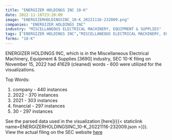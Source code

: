 ```yaml
---
title: "ENERGIZER HOLDINGS INC 10-K"
date: 2022-11-16T23:20:09
image: "ENERGIZERHOLDINGSINC_10-K_20221116-232009.png"
companies: "ENERGIZER HOLDINGS INC"
industry: "MISCELLANEOUS ELECTRICAL MACHINERY, EQUIPMENT & SUPPLIES"
tags: ["ENERGIZER HOLDINGS INC","MISCELLANEOUS ELECTRICAL MACHINERY, EQUIPMENT & SUPPLIES","11-15-2022","10-K"]
forms: "10-K"
---
```

ENERGIZER HOLDINGS INC, which is in the Miscellaneous Electrical Machinery, Equipment & Supplies [3690] industry, SEC 10-K filing on November 15, 2022 had 41629 (cleaned) words - 600 were utilized for the visualizations.

Top Words:
1. company - 440 instances
2. 2022 - 370 instances
3. 2021 - 303 instances
4. financial - 297 instances
5. 30 - 297 instances


See the parsed data used in the visualization [here]({{< staticlink name=ENERGIZERHOLDINGSINC_10-K_20221116-232009.json >}}).  
View the actual filing on the SEC website [here](https://www.sec.gov/Archives/edgar/data/1632790/0001632790-22-000091.txt)